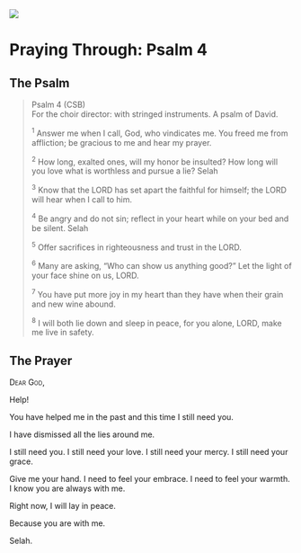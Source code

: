 <img class="intro-right" src="/images/art-paris-psalter.jpg">

# Praying Through: Psalm 4

## The Psalm

>Psalm 4 (CSB)  
><sup></sup> For the choir director: with stringed instruments. A psalm of David. 
>
><sup>1</sup> Answer me when I call, God, who vindicates me. You freed me from affliction; be gracious to me and hear my prayer. 
>
><sup>2</sup> How long, exalted ones, will my honor be insulted? How long will you love what is worthless and pursue a lie? Selah 
>
><sup>3</sup> Know that the LORD has set apart the faithful for himself; the LORD will hear when I call to him. 
>
><sup>4</sup> Be angry and do not sin; reflect in your heart while on your bed and be silent. Selah 
>
><sup>5</sup> Offer sacrifices in righteousness and trust in the LORD. 
>
><sup>6</sup> Many are asking, “Who can show us anything good?” Let the light of your face shine on us, LORD. 
>
><sup>7</sup> You have put more joy in my heart than they have when their grain and new wine abound. 
>
><sup>8</sup> I will both lie down and sleep in peace, for you alone, LORD, make me live in safety.

## The Prayer

<div style="font-variant: small-caps;">
  Dear God,
</div>


Help!

You have helped me in the past and this time I still need you.

I have dismissed all the lies around me.

I still need you.
I still need your love.
I still need your mercy.
I still need your grace.

Give me your hand.
I need to feel your embrace.
I need to feel your warmth.
I know you are always with me.

Right now, I will lay in peace.

Because you are with me.

Selah.
